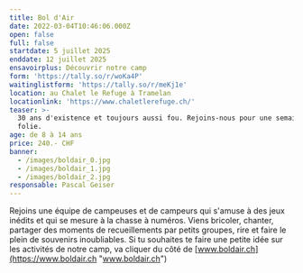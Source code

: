 ```yaml
---
title: Bol d'Air
date: 2022-03-04T10:46:06.000Z
open: false
full: false
startdate: 5 juillet 2025
enddate: 12 juillet 2025
ensavoirplus: Découvrir notre camp
form: 'https://tally.so/r/woKa4P'
waitinglistform: 'https://tally.so/r/meKj1e'
location: au Chalet le Refuge à Tramelan
locationlink: 'https://www.chaletlerefuge.ch/'
teaser: >-
  30 ans d'existence et toujours aussi fou. Rejoins-nous pour une semaine de
  folie.
age: de 8 à 14 ans
price: 240.- CHF
banner:
  - /images/boldair_0.jpg
  - /images/boldair_1.jpg
  - /images/boldair_2.jpg
responsable: Pascal Geiser
---
```


Rejoins une équipe de campeuses et de campeurs qui s'amuse à des jeux inédits et qui se mesure à la chasse à numéros. Viens bricoler, chanter, partager des moments de recueillements par petits groupes, rire et faire le plein de souvenirs inoubliables. Si tu souhaites te faire une petite idée sur les activités de notre camp, va cliquer du côté de [www.boldair.ch](https://www.boldair.ch "www.boldair.ch")
